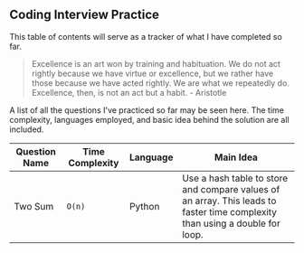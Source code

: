 ## Coding Interview Practice

This table of contents will serve as a tracker of what I have completed so far.

>Excellence is an art won by training and habituation. 
>We do not act rightly because we have virtue or excellence, 
>but we rather have those because we have acted rightly. 
>We are what we repeatedly do. Excellence, then, is not an act but a habit. - Aristotle

A list of all the questions I've practiced so far may be seen here. The time complexity, languages employed, and basic idea behind the solution are all included.

| Question Name | Time Complexity | Language | Main Idea |
| ------ | ------ | ------ | ------ |
| Two Sum| `O(n)` | Python | Use a hash table to store and compare values of an array. This leads to faster time complexity than using a double for loop.
